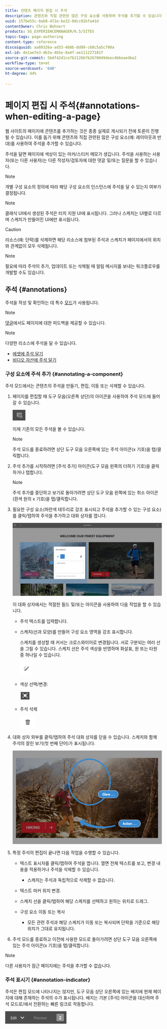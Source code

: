 ```yaml
---
title: 컨텐츠 페이지 편집 시 주석
description: 콘텐츠와 직접 관련된 많은 구성 요소를 사용하여 주석을 추가할 수 있습니다.
uuid: 157be55c-8ab8-472e-be32-0dcc02bfa41d
contentOwner: Chris Bohnert
products: SG_EXPERIENCEMANAGER/6.5/SITES
topic-tags: page-authoring
content-type: reference
discoiquuid: aa89326a-ad33-4b0b-8d09-c68c5a5c790a
exl-id: de1ae7e3-db3a-4b5e-8a4f-ae111227181f
source-git-commit: 5bdf42d1ce7b2126bfb2670049deec4b6eaedba2
workflow-type: tm+mt
source-wordcount: '640'
ht-degree: 44%

---
```


# 페이지 편집 시 주석{#annotations-when-editing-a-page}

웹 사이트의 페이지에 콘텐츠를 추가하는 것은 종종 실제로 게시되기 전에 토론이 진행될 수 있습니다. 이를 돕기 위해 콘텐츠와 직접 관련된 많은 구성 요소(예: 레이아웃과 반대)를 사용하여 주석을 추가할 수 있습니다.

주석을 달면 페이지에 색상이 있는 마커/스티커 메모가 생깁니다. 주석을 사용하는 사용자(또는 다른 사용자)는 다른 작성자/검토자에 대한 댓글 및/또는 질문을 할 수 있습니다.

>[!NOTE]
>
>개별 구성 요소의 정의에 따라 해당 구성 요소의 인스턴스에 주석을 달 수 있는지 여부가 결정됩니다.

>[!NOTE]
>
>클래식 UI에서 생성된 주석은 터치 지원 UI에 표시됩니다. 그러나 스케치는 UI별로 다르며 스케치가 만들어진 UI에만 표시됩니다.

>[!CAUTION]
>
>리소스(예: 단락)를 삭제하면 해당 리소스에 첨부된 주석과 스케치가 페이지에서의 위치와 관계없이 모두 삭제됩니다.

>[!NOTE]
>
>필요에 따라 주석이 추가, 업데이트 또는 삭제될 때 알림 메시지를 보내는 워크플로우를 개발할 수도 있습니다.

## 주석 {#annotations}

주석을 작성 및 확인하는 데 특수 [모드](/help/sites-authoring/author-environment-tools.md#page-modes)가 사용됩니다.

>[!NOTE]
>
>[댓글](/help/sites-authoring/basic-handling.md#timeline)에서도 페이지에 대한 피드백을 제공할 수 있습니다.

>[!NOTE]
>
>다양한 리소스에 주석을 달 수 있습니다.
>
>* [에셋에 주석 달기](/help/assets/manage-assets.md#annotating)
>* [비디오 자산에 주석 달기](/help/assets/managing-video-assets.md#annotate-video-assets)
>

### 구성 요소에 주석 추가 {#annotating-a-component}

주석 모드에서는 콘텐츠의 주석을 만들기, 편집, 이동 또는 삭제할 수 있습니다.

1. 페이지를 편집할 때 도구 모음(오른쪽 상단)의 아이콘을 사용하여 주석 모드에 들어갈 수 있습니다.

   ![주석](do-not-localize/screen_shot_2018-03-22at110414.png)

   이제 기존의 모든 주석을 볼 수 있습니다.

   >[!NOTE]
   >
   >주석 모드를 종료하려면 상단 도구 모음 오른쪽에 있는 주석 아이콘(x 기호)을 탭/클릭합니다.

1. 주석 추가를 시작하려면 [주석 추가] 아이콘(도구 모음 왼쪽의 더하기 기호)을 클릭하거나 탭합니다.

   >[!NOTE]
   >
   >주석 추가를 중단하고 보기로 돌아가려면 상단 도구 모음 왼쪽에 있는 취소 아이콘(흰색 원의 x 기호)을 탭/클릭합니다.

1. 필요한 구성 요소(파란색 테두리로 강조 표시되고 주석을 추가할 수 있는 구성 요소)를 클릭/탭하여 주석을 추가하고 대화 상자를 엽니다.

   ![screen_shot_2018-03-22at110606](assets/screen_shot_2018-03-22at110606.png)

   이 대화 상자에서는 적절한 필드 및/또는 아이콘을 사용하여 다음 작업을 할 수 있습니다.

   * 주석 텍스트를 입력합니다.
   * 스케치(선과 모양)를 만들어 구성 요소 영역을 강조 표시합니다.

     스케치를 생성할 때 커서는 크로스와이어로 변경됩니다. 서로 구분되는 여러 선을 그릴 수 있습니다. 스케치 선은 주석 색상을 반영하며 화살표, 원 또는 타원 중 하나일 수 있습니다.

     ![스케치 효과](do-not-localize/screen_shot_2018-03-22at110640.png)

   * 색상 선택/변경:

     ![색상 선택/변경](do-not-localize/chlimage_1-19.png)

   * 주석 삭제

     ![주석 삭제](do-not-localize/screen_shot_2018-03-22at110647.png)

1. 대화 상자 외부를 클릭/탭하여 주석 대화 상자를 닫을 수 있습니다. 스케치와 함께 주석의 잘린 보기(첫 번째 단어)가 표시됩니다.

   ![screen_shot_2018-03-22at110850](assets/screen_shot_2018-03-22at110850.png)

1. 특정 주석의 편집이 끝나면 다음 작업을 수행할 수 있습니다.

   * 텍스트 표시자를 클릭/탭하여 주석을 엽니다. 열면 전체 텍스트를 보고, 변경 내용을 적용하거나 주석을 삭제할 수 있습니다.

      * 스케치는 주석과 독립적으로 삭제할 수 없습니다.

   * 텍스트 마커 위치 변경.
   * 스케치 선을 클릭/탭하여 해당 스케치를 선택하고 원하는 위치로 드래그.
   * 구성 요소 이동 또는 복사

      * 모든 관련 주석과 해당 스케치가 이동 또는 복사되며 단락을 기준으로 해당 위치가 그대로 유지됩니다.

1. 주석 모드를 종료하고 이전에 사용한 모드로 돌아가려면 상단 도구 모음 오른쪽에 있는 주석 아이콘(x 기호)을 탭/클릭합니다.

>[!NOTE]
>
>다른 사용자가 잠근 페이지에는 주석을 추가할 수 없습니다.

### 주석 표시기 {#annotation-indicator}

주석은 편집 모드에 나타나지는 않지만, 도구 모음 상단 오른쪽에 있는 배지에 현재 페이지에 대해 존재하는 주석의 수가 표시됩니다. 배지는 기본 [주석] 아이콘을 대신하며 주석 모드로/에서 전환하는 빠른 링크로 작동합니다.

![주석 표시기](assets/chlimage_1-242.png)

